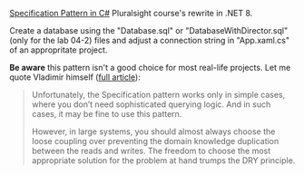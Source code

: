 [Specification Pattern in C#](http://www.pluralsight.com/courses/csharp-specification-pattern) Pluralsight course's rewrite in .NET 8.

Create a database using the "Database.sql" or "DatabaseWithDirector.sql" (only for the lab 04-2) files and adjust a connection string in "App.xaml.cs" of an appropritate project.

**Be aware** this pattern isn't a good choice for most real-life projects. Let me quote Vladimir himself ([full article](https://enterprisecraftsmanship.com/posts/cqrs-vs-specification-pattern/)):

> Unfortunately, the Specification pattern works only in simple cases, where you don’t need sophisticated querying logic. And in such cases, it may be fine to use this pattern.
>
> However, in large systems, you should almost always choose the loose coupling over preventing the domain knowledge duplication between the reads and writes. The freedom to choose the most appropriate solution for the problem at hand trumps the DRY principle.
